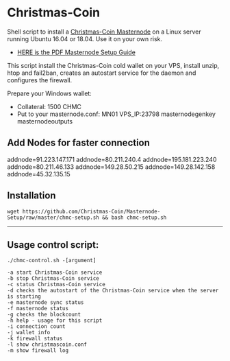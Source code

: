 # Christmas-Coin

Shell script to install a [Christmas-Coin Masternode](https://christmas-coin.net/) on a Linux server running Ubuntu 16.04 or 18.04. Use it on your own risk.

+ [HERE is the PDF Masternode Setup Guide](https://github.com/Christmas-Coin/Masternode-Setup/releases/download/1.0.0/Masternode-Setup-Guide.pdf)

This script install the Christmas-Coin cold wallet on your VPS, install unzip, htop and fail2ban, creates an autostart service for the daemon and configures the firewall.

Prepare your Windows wallet:

- Collateral: 1500 CHMC
- Put to your masternode.conf: MN01 VPS_IP:23798 masternodegenkey masternodeoutputs

## Add Nodes for faster connection

addnode=91.223.147.171
addnode=80.211.240.4
addnode=195.181.223.240
addnode=80.211.46.133
addnode=149.28.50.215
addnode=149.28.142.158
addnode=45.32.135.15

## Installation
```
wget https://github.com/Christmas-Coin/Masternode-Setup/raw/master/chmc-setup.sh && bash chmc-setup.sh
```
---
## Usage control script:

```
./chmc-control.sh -[argument]

-a start Christmas-Coin service
-b stop Christmas-Coin service
-c status Christmas-Coin service
-d checks the autostart of the Christmas-Coin service when the server is starting
-e masternode sync status
-f masternode status
-g checks the blockcount
-h help - usage for this script
-i connection count
-j wallet info
-k firewall status
-l show christmascoin.conf
-m show firewall log
```
